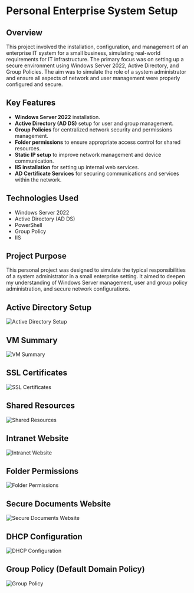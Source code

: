 # Personal Enterprise System Setup

## Overview
This project involved the installation, configuration, and management of an enterprise IT system for a small business, simulating real-world requirements for IT infrastructure. The primary focus was on setting up a secure environment using Windows Server 2022, Active Directory, and Group Policies. The aim was to simulate the role of a system administrator and ensure all aspects of network and user management were properly configured and secure.

## Key Features
- **Windows Server 2022** installation.
- **Active Directory (AD DS)** setup for user and group management.
- **Group Policies** for centralized network security and permissions management.
- **Folder permissions** to ensure appropriate access control for shared resources.
- **Static IP setup** to improve network management and device communication.
- **IIS installation** for setting up internal web services.
- **AD Certificate Services** for securing communications and services within the network.

## Technologies Used
- Windows Server 2022
- Active Directory (AD DS)
- PowerShell
- Group Policy
- IIS

## Project Purpose
This personal project was designed to simulate the typical responsibilities of a system administrator in a small enterprise setting. It aimed to deepen my understanding of Windows Server management, user and group policy administration, and secure network configurations.

## Active Directory Setup
![Active Directory Setup](https://github.com/user-attachments/assets/767c5ab3-dc75-4c26-b647-6d9472a2cf8b)

## VM Summary
![VM Summary](https://github.com/user-attachments/assets/e536cf25-f584-427a-91d8-5bc5b83ead2b)

## SSL Certificates
![SSL Certificates](https://github.com/user-attachments/assets/fca42636-59dc-4fcd-8a5b-31172df6e9d4)

## Shared Resources
![Shared Resources](https://github.com/user-attachments/assets/93367bd6-2931-4b74-ad14-472a1e355b74)

## Intranet Website
![Intranet Website](https://github.com/user-attachments/assets/1c776a7c-c97b-49b7-b750-5b5950bba1ae)

## Folder Permissions
![Folder Permissions](https://github.com/user-attachments/assets/197b690f-6670-49eb-8249-8f95e071e80c)

## Secure Documents Website
![Secure Documents Website](https://github.com/user-attachments/assets/6044f8d7-6334-4a34-a506-40591b565b95)

## DHCP Configuration
![DHCP Configuration](https://github.com/user-attachments/assets/948281d9-7f0a-4857-9507-6083c4bcfce7)

## Group Policy (Default Domain Policy)
![Group Policy](https://github.com/user-attachments/assets/a27be7c1-3a4f-43af-a613-f21081925922)
